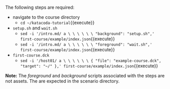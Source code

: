 
The following steps are required:
* navigate to the course directory
  * `cd ~/katacoda-tutorial`{{execute}}
* `setup.sh` and `wait.sh`
  * `sed -i '/intro.md/ a \ \ \ \ \ \ "background": "setup.sh",' first-course/example/index.json`{{execute}}
  * `sed -i '/intro.md/ a \ \ \ \ \ \ "foreground": "wait.sh",' first-course/example/index.json`{{execute}}
* `first-course.dck`
  * `sed -i '/host01/ a \ \ \ \ \ \ { "file": "example-course.dck", "target": "~/" },' first-course/example/index.json`{{execute}}

**Note:** The _foreground_ and _background_ scripts associated with the steps are not assets. The are expected in the scenario directory.
